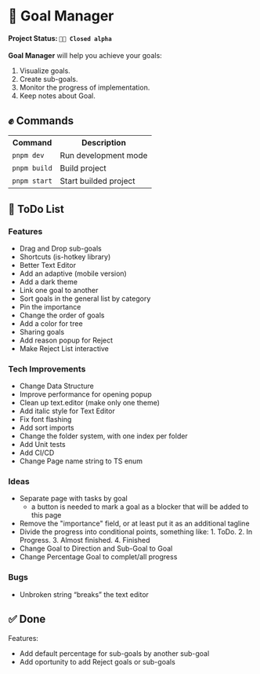 # 🎯 Goal Manager

#### Project Status: `👨‍💻 Closed alpha`

**Goal Manager** will help you achieve your goals:
1. Visualize goals.
2. Create sub-goals.
3. Monitor the progress of implementation.
4. Keep notes about Goal.

## ✊ Commands

<table>
    <tr>
        <th>Command</th>
        <th>Description</th>
    </tr>
    <tr>
        <td><code>pnpm dev</code></td>
        <td>Run development mode</td>
    </tr>
    <tr>
        <td><code>pnpm build</code></td>
        <td>Build project</td>
    </tr>
    <tr>
        <td><code>pnpm start</code></td>
        <td>Start builded project</td>
    </tr>
</table>

## 🎯 ToDo List

### Features

- Drag and Drop sub-goals
- Shortcuts (is-hotkey library)
- Better Text Editor
- Add an adaptive (mobile version)
- Add a dark theme
- Link one goal to another
- Sort goals in the general list by category
- Pin the importance 
- Change the order of goals
- Add a color for tree
- Sharing goals
- Add reason popup for Reject
- Make Reject List interactive

### Tech Improvements

- Change Data Structure
- Improve performance for opening popup
- Clean up text.editor (make only one theme)
- Add italic style for Text Editor
- Fix font flashing
- Add sort imports
- Change the folder system, with one index per folder
- Add Unit tests
- Add CI/CD
- Change Page name string to TS enum

### Ideas

- Separate page with tasks by goal
    - a button is needed to mark a goal as a blocker that will be added to this page
- Remove the "importance" field, or at least put it as an additional tagline 
- Divide the progress into conditional points, something like: 1. ToDo. 2. In Progress. 3. Almost finished. 4. Finished
- Change Goal to Direction and Sub-Goal to Goal
- Change Percentage Goal to complet/all progress

### Bugs

- Unbroken string “breaks” the text editor

## ✅ Done

Features:

- Add default percentage for sub-goals by another sub-goal
- Add oportunity to add Reject goals or sub-goals
